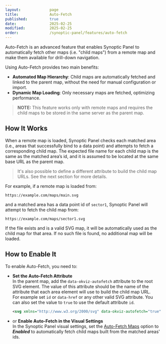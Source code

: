 ```yaml
---
layout:             page
title:              Auto-Fetch
published:          true
date:               2025-02-25
modified:           2025-02-25
order:              /synoptic-panel/features/auto-fetch
---
```

Auto-Fetch is an advanced feature that enables Synoptic Panel to automatically fetch other maps (i.e. "child maps") from a remote map and make them available for drill-down navigation.

Using Auto-Fetch provides two main benefits:

- **Automated Map Hierarchy**: Child maps are automatically fetched and linked to the parent map, without the need for manual configuration or import.
- **Dynamic Map Loading**: Only necessary maps are fetched, optimizing performance.

> **NOTE:** This feature works only with remote maps and requires the child maps to be stored in the same server as the parent map.

## How It Works

When a remote map is loaded, Synoptic Panel checks each matched area (i.e., areas that successfully bind to a data point) and attempts to fetch a corresponding child map. The expected file name for each child map is the same as the matched area’s id, and it is assumed to be located at the same base URL as the parent map.

> It's also possible to define a different attribute to build the child map URLs. See the next section for more details.

For example, if a remote map is loaded from: 

`https://example.com/maps/main.svg` 

and a matched area has a data point id of `sector1`, Synoptic Panel will attempt to fetch the child map from: 

`https://example.com/maps/sector1.svg`

If the file exists and is a valid SVG map, it will be automatically used as the child map for that area. If no such file is found, no additional map will be loaded.


## How to Enable It

To enable Auto-Fetch, you need to:

- **Set the Auto-Fetch Attribute**  
    In the parent map, add the `data-okviz-autofetch` attribute to the root SVG element. The value of this attribute should be the name of the attribute that each area element will use to build the child map URL.   
    For example set `id` or `data-href` or any other valid SVG attribute. You can also set the value to `true` to use the default attribute `id`.

    ```xml
    <svg xmlns="http://www.w3.org/2000/svg" data-okviz-autofetch="true">
    ```

- or **Enable Auto-Fetch in the Visual Settings**  
    In the Synoptic Panel visual settings, set the [Auto-Fetch Maps](../options/drill-behavior/auto-fetch.md) option to ***Enabled*** to automatically fetch child maps built from the matched areas' ids.
